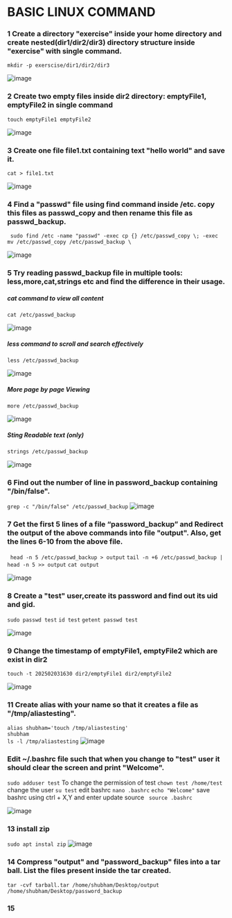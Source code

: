# BASIC LINUX COMMAND

### 1 Create a directory "exercise" inside your home directory and create nested(dir1/dir2/dir3) directory structure inside "exercise" with single command.


``` mkdir -p exerscise/dir1/dir2/dir3 ```

![image](https://github.com/user-attachments/assets/d1aa7fa6-cb61-4720-953a-c44c11024366)


### 2 Create two empty files inside dir2 directory: emptyFile1, emptyFile2 in single command 
```touch emptyFile1 emptyFile2```

![image](https://github.com/user-attachments/assets/65589945-dc6e-472f-bbee-832c0b6193a7)

### 3 Create one file file1.txt containing text "hello world" and save it.
``` cat > file1.txt ```

![image](https://github.com/user-attachments/assets/fd6ab27c-b9ad-48fe-861b-f329c41bbdec)

### 4 Find a "passwd" file using find command inside /etc. copy this files as passwd_copy and then rename this file as passwd_backup.

``` sudo find /etc -name "passwd" -exec cp {} /etc/passwd_copy \; -exec mv /etc/passwd_copy /etc/passwd_backup \```

![image](https://github.com/user-attachments/assets/3321f952-1fb2-4359-995f-b2d9e0e3d2a0)

### 5 Try reading passwd_backup file in multiple tools: less,more,cat,strings etc and find the difference in their usage.
##### cat command to view all content
```cat /etc/passwd_backup ```

![image](https://github.com/user-attachments/assets/7462ac8d-f510-4852-b55e-b502ea81b9da)

##### less command to scroll and search effectively

``` less /etc/passwd_backup ```

![image](https://github.com/user-attachments/assets/d9c6917e-0143-4537-a976-9220e308b1e7)


#####  More page by page Viewing

``` more /etc/passwd_backup ```

![image](https://github.com/user-attachments/assets/c577fc0b-fae9-4a5c-a962-30487449b505)

##### Sting Readable text (only)

``` strings /etc/passwd_backup ```

![image](https://github.com/user-attachments/assets/658b12ee-01fb-4d3c-af66-4636299a3873)


### 6 Find out the number of line in password_backup containing "/bin/false".

``` grep -c "/bin/false" /etc/passwd_backup ```
![image](https://github.com/user-attachments/assets/e1ccdd38-ffc5-4823-acfa-358be013e909)

### 7 Get the first 5 lines of a file “password_backup” and  Redirect the output of the above commands into file "output". Also, get the lines 6-10 from the above file.

``` head -n 5 /etc/passwd_backup > output``` 
``` tail -n +6 /etc/passwd_backup | head -n 5 >> output ```
``` cat output ```

![image](https://github.com/user-attachments/assets/815196d1-fe2a-4d04-8f86-d8dd698c7357)


### 8 Create a "test" user,create its password and find out its uid and gid.

``` sudo passwd test ```
``` id test ```
``` getent passwd test ```

![image](https://github.com/user-attachments/assets/9023cfe4-4cb0-4ff6-a220-0ea143d1efdf)


### 9 Change the timestamp of  emptyFile1, emptyFile2 which are exist in dir2

```touch -t 202502031630 dir2/emptyFile1 dir2/emptyFile2```

![image](https://github.com/user-attachments/assets/fe8d99c7-8a9c-4acc-ae58-3f46cdd42ea0)

### 11  Create alias with your name so that it creates a file as "/tmp/aliastesting".

``` alias shubham='touch /tmp/aliastesting' ``` <br>
``` shubham ``` <br>
``` ls -l /tmp/aliastesting ```
![image](https://github.com/user-attachments/assets/bb922d3f-141e-4fed-9516-85134b25a58b)
### Edit ~/.bashrc file such that when you change to "test" user it should clear the screen and print "Welcome".

``` sudo adduser test ```
To change the permission of test
`chown test /home/test`
change the user
` su test `
edit bashrc
`nano .bashrc`
` echo "Welcome" `
save bashrc using ctrl + X,Y and enter
update source
` source .bashrc`

![image](https://github.com/user-attachments/assets/232ec834-7820-40c9-88bc-55e1d49c5b17)

### 13 install zip
`sudo apt instal zip`
![image](https://github.com/user-attachments/assets/a7370cd8-8576-4bdc-9d3e-e629e19266d8)


### 14 Compress "output" and "password_backup" files into a tar ball. List the files present inside the tar created.
`tar -cvf tarball.tar /home/shubham/Desktop/output /home/shubham/Desktop/password_backup`

### 15 
